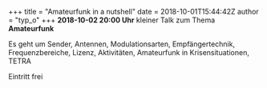 +++
title = "Amateurfunk in a nutshell"
date = 2018-10-01T15:44:42Z
author = "typ_o"
+++
**2018-10-02 20:00 Uhr** kleiner Talk zum Thema **Amateurfunk**  
  
Es geht um Sender, Antennen, Modulationsarten, Empfängertechnik,
Frequenzbereiche, Lizenz, Aktivitäten, Amateurfunk in Krisensituationen,
TETRA  
  
Eintritt frei
